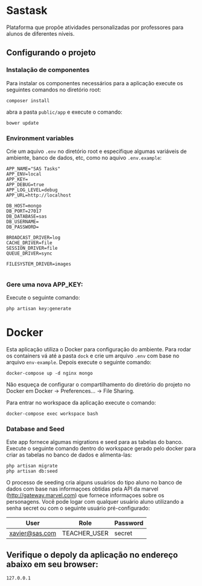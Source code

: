 # Sastask

Plataforma que propõe atividades personalizadas por professores para alunos de diferentes níveis.

## Configurando o projeto

### Instalação de componentes

Para instalar os componentes necessários para a aplicação execute os seguintes comandos no diretório root:

```
composer install
```
abra a pasta `public/app` e execute o comando:
```
bower update
```

### Environment variables

Crie um aquivo `.env` no diretório root e especifique algumas 
variáveis de ambiente, banco de dados, etc, como no aquivo `.env.example`:

```
APP_NAME="SAS Tasks"
APP_ENV=local
APP_KEY=
APP_DEBUG=true
APP_LOG_LEVEL=debug
APP_URL=http://localhost

DB_HOST=mongo
DB_PORT=27017
DB_DATABASE=sas
DB_USERNAME=
DB_PASSWORD=

BROADCAST_DRIVER=log
CACHE_DRIVER=file
SESSION_DRIVER=file
QUEUE_DRIVER=sync

FILESYSTEM_DRIVER=images


```

### Gere uma nova APP_KEY:

Execute o seguinte comando: 

```
php artisan key:generate
```

# Docker

Esta aplicação utiliza o Docker para configuração do ambiente. Para rodar os containers vá até a pasta `dock` e crie um arquivo `.env` com base no arquivo `env-example`. Depois execute o seguinte comando:

```
docker-compose up -d nginx mongo
```

Não esqueça de configurar o compartilhamento do diretório do projeto no Docker em Docker -> Preferences... -> File Sharing.

Para entrar no workspace da aplicação execute o comando:

```
docker-compose exec workspace bash
```


### Database and Seed

Este app fornece algumas migrations e seed para as tabelas do banco.
Execute o seguinte comando dentro do workspace gerado pelo docker para criar as tabelas no banco de dados e alimenta-las:

```
php artisan migrate
php artisan db:seed
```

O processo de seeding cria alguns usuários do tipo aluno no banco de dados com base nas informaçoes obtidas pela API da marvel (http://gateway.marvel.com) que fornece informaçoes sobre os personagens. Você pode logar com qualquer usuário aluno utilizando a senha secret ou com o seguinte usuário pré-configurado:

| User | Role | Password
| ------ | ------ | ------ |
| xavier@sas.com | TEACHER_USER | secret |



## Verifique o depoly da aplicação no endereço abaixo em seu browser:

```
127.0.0.1
```
